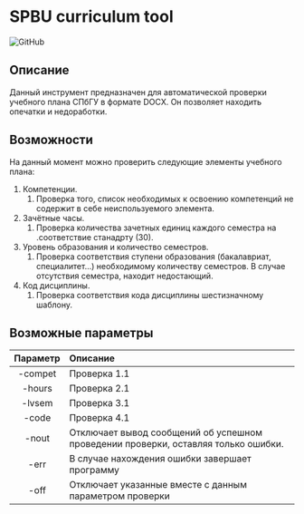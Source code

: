 # SPBU curriculum tool

![GitHub](https://img.shields.io/github/license/sayumikko/spbu-curriculum-tool)

## Описание

Данный инструмент предназначен для автоматической проверки учебного плана СПбГУ в формате DOCX. Он позволяет находить опечатки и недоработки.

## Возможности

На данный момент можно проверить следующие элементы учебного плана:

1. Компетенции.
    1. Проверка того, список необходимых к освоению компетенций не содержит в себе неиспользуемого элемента.
2. Зачётные часы.
    1. Проверка количества зачетных единиц каждого семестра на .соответствие станадрту (30).
3. Уровень образования и количество семестров.
    1. Проверка соответствия ступени образования (бакалавриат, специалитет...) необходимому количеству семестров. В случае отсутствия семестра, находит недостающий.
4. Код дисциплины.
    1. Проверка соответствия кода дисциплины шестизначному шаблону.



## Возможные параметры

| Параметр        | Описание        | 
| :-------------: | :-------------  |
| -compet         | Проверка 1.1    |
| -hours          | Проверка 2.1    |   
| -lvsem          | Проверка 3.1    |  
| -code           | Проверка 4.1    |
| -nout           | Отключает вывод сообщений об успешном проведении  проверки, оставляя только ошибки. |
| -err            | В случае нахождения ошибки завершает программу |
| -off            | Отключает указанные вместе с данным параметром проверки|